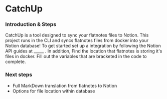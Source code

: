 # CatchUp

### Introduction & Steps 
CatchUp is a tool designed to sync your flatnotes files to Notion.
This project runs in the CLI and syncs flatnotes files from docker into your Notion database!
To get started set up a integration by following the Notion API guides at _____ . In addition,
Find the location that flatnotes is storing it's files in docker. Fill out the variables that 
are bracketed in the code to complete.

### Next steps
- Full MarkDown translation from flatnotes to Notion
- Options for file location within database
